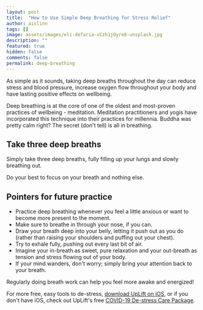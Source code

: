 ```yaml
---
layout: post
title:  "How to Use Simple Deep Breathing for Stress Relief"
author: aislinn
tags: []
image: assets/images/eli-defaria-vCzh1jOyre8-unsplash.jpg
description: ""
featured: true
hidden: false
comments: false
permalink: deep-breathing
---
```


As simple as it sounds, taking deep breaths throughout the day can reduce stress and blood pressure, increase oxygen flow throughout your body and have lasting positive effects on wellbeing.

Deep breathing is at the core of one of the oldest and most-proven practices of wellbeing - meditation. Meditation practitioners and yogis have incorporated this technique into their practices for millennia. Buddha was pretty calm right? The secret (don't tell) is all in breathing.

## Take three deep breaths
<amp-img alt="breathe with the image" src="https://media.giphy.com/media/krP2NRkLqnKEg/giphy.gif" width="287" height="311" layout="intrinsic"></amp-img>

Simply take three deep breaths, fully filling up your lungs and slowly breathing out.

Do your best to focus on your breath and nothing else.

## Pointers for future practice
<amp-img alt="beautiful pink flower" src="https://1317562338.rsc.cdn77.org/images/bonusMissions/luke-braswell-9l_uA5gz4X8-unsplash.jpg" width="1400" height="636" layout="responsive"></amp-img>

- Practice deep breathing whenever you feel a little anxious or want to become more present to the moment.
- Make sure to breathe in through your nose, if you can.
- Draw your breath deep into your belly, letting it push out as you do (rather than raising your shoulders and puffing out your chest).
- Try to exhale fully, pushing out every last bit of air.
- Imagine your in-breath as sweet, pure relaxation and your out-breath as tension and stress flowing out of your body.
- If your mind wanders, don't worry; simply bring your attention back to your breath.

Regularly doing breath work can help you feel more awake and energized!

<div class='grey_box'>
For more free, easy tools to de-stress, <a href="https://apps.apple.com/us/app/uplift-depression-anxiety/id1467988544?ls=1">download UpLift on iOS</a>, or if you don't have iOS, check out UpLift's free <a href="https://launch.uplift.app/COVID-19-web?platform=web">COVID-19 De-stress Care Package</a>.
</div>

